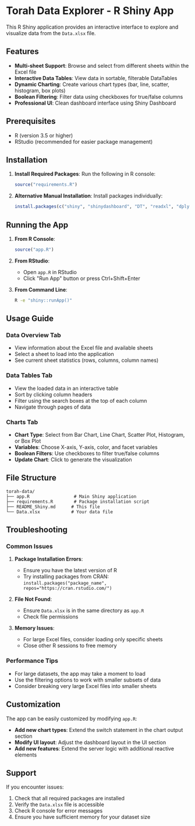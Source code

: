 # Torah Data Explorer - R Shiny App

This R Shiny application provides an interactive interface to explore and visualize data from the `Data.xlsx` file.

## Features

- **Multi-sheet Support**: Browse and select from different sheets within the Excel file
- **Interactive Data Tables**: View data in sortable, filterable DataTables
- **Dynamic Charting**: Create various chart types (bar, line, scatter, histogram, box plots)
- **Boolean Filtering**: Filter data using checkboxes for true/false columns
- **Professional UI**: Clean dashboard interface using Shiny Dashboard

## Prerequisites

- R (version 3.5 or higher)
- RStudio (recommended for easier package management)

## Installation

1. **Install Required Packages**: Run the following in R console:
   ```r
   source("requirements.R")
   ```

2. **Alternative Manual Installation**: Install packages individually:
   ```r
   install.packages(c("shiny", "shinydashboard", "DT", "readxl", "dplyr", "ggplot2", "plotly", "tidyr"))
   ```

## Running the App

1. **From R Console**:
   ```r
   source("app.R")
   ```

2. **From RStudio**:
   - Open `app.R` in RStudio
   - Click "Run App" button or press Ctrl+Shift+Enter

3. **From Command Line**:
   ```bash
   R -e "shiny::runApp()"
   ```

## Usage Guide

### Data Overview Tab
- View information about the Excel file and available sheets
- Select a sheet to load into the application
- See current sheet statistics (rows, columns, column names)

### Data Tables Tab
- View the loaded data in an interactive table
- Sort by clicking column headers
- Filter using the search boxes at the top of each column
- Navigate through pages of data

### Charts Tab
- **Chart Type**: Select from Bar Chart, Line Chart, Scatter Plot, Histogram, or Box Plot
- **Variables**: Choose X-axis, Y-axis, color, and facet variables
- **Boolean Filters**: Use checkboxes to filter true/false columns
- **Update Chart**: Click to generate the visualization

## File Structure

```
torah-data/
├── app.R                 # Main Shiny application
├── requirements.R        # Package installation script
├── README_Shiny.md      # This file
└── Data.xlsx            # Your data file
```

## Troubleshooting

### Common Issues

1. **Package Installation Errors**:
   - Ensure you have the latest version of R
   - Try installing packages from CRAN: `install.packages("package_name", repos="https://cran.rstudio.com/")`

2. **File Not Found**:
   - Ensure `Data.xlsx` is in the same directory as `app.R`
   - Check file permissions

3. **Memory Issues**:
   - For large Excel files, consider loading only specific sheets
   - Close other R sessions to free memory

### Performance Tips

- For large datasets, the app may take a moment to load
- Use the filtering options to work with smaller subsets of data
- Consider breaking very large Excel files into smaller sheets

## Customization

The app can be easily customized by modifying `app.R`:

- **Add new chart types**: Extend the switch statement in the chart output section
- **Modify UI layout**: Adjust the dashboard layout in the UI section
- **Add new features**: Extend the server logic with additional reactive elements

## Support

If you encounter issues:
1. Check that all required packages are installed
2. Verify the `Data.xlsx` file is accessible
3. Check R console for error messages
4. Ensure you have sufficient memory for your dataset size 